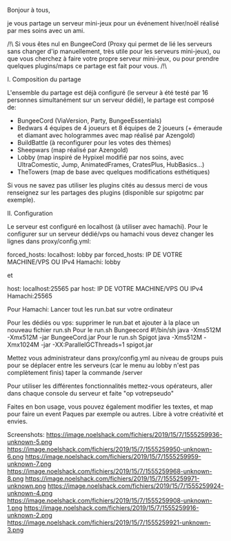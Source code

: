 Bonjour à tous,

je vous partage un serveur mini-jeux pour un événement hiver/noël réalisé par mes soins avec un ami.

/!\ Si vous êtes nul en BungeeCord (Proxy qui permet de lié les serveurs sans changer d'ip manuellement, très utile pour les serveurs mini-jeux), ou que vous cherchez à faire votre propre serveur mini-jeux, ou pour prendre quelques plugins/maps ce partage est fait pour vous. /!\

I. Composition du partage

L'ensemble du partage est déjà configuré (le serveur à été testé par 16 personnes simultanément sur un serveur dédié), le partage est composé de:

- BungeeCord (ViaVersion, Party, BungeeEssentials)
- Bedwars 4 équipes de 4 joueurs et 8 équipes de 2 joueurs (+ émeraude et diamant avec hologrammes avec map réalisé par Azengold)
- BuildBattle (à reconfigurer pour les votes des thèmes)
- Sheepwars (map réalisé par Azengold)
- Lobby (map inspiré de Hypixel modifié par nos soins, avec UltraComestic, Jump, AnimatedFrames, CratesPlus, HubBasics...)
- TheTowers (map de base avec quelques modifications esthétiques)

Si vous ne savez pas utiliser les plugins cités au dessus merci de vous renseignez sur les partages des plugins (disponible sur spigotmc par exemple).

II. Configuration

Le serveur est configuré en localhost (à utiliser avec hamachi). Pour le configurer sur un serveur dédié/vps ou hamachi vous devez changer les lignes dans proxy/config.yml:

forced_hosts:
    localhost: lobby
par
forced_hosts:
    IP DE VOTRE MACHINE/VPS OU IPv4 Hamachi: lobby

et 

host: localhost:25565
par
host: IP DE VOTRE MACHINE/VPS OU IPv4 Hamachi:25565

Pour Hamachi: Lancer tout les run.bat sur votre ordinateur

Pour les dédiés ou vps: supprimer le run.bat et ajouter à la place un nouveau fichier run.sh
Pour le run.sh Bungeecord
 #!/bin/sh java -Xms512M -Xmx512M -jar BungeeCord.jar 
Pour le run.sh Spigot
 java -Xms512M -Xmx1024M -jar -XX:ParallelGCThreads=1 spigot.jar 

Mettez vous administrateur dans proxy/config.yml au niveau de groups puis pour se déplacer entre les serveurs (car le menu au lobby n'est pas complètement finis) taper la commande /server <nom du serv>

Pour utiliser les différentes fonctionnalités mettez-vous opérateurs, aller dans chaque console du serveur et faite "op votrepseudo"


Faites en bon usage, vous pouvez également modifier les textes, et map pour faire un event Paques par exemple ou autres. Libre à votre créativité et envies.

Screenshots:
https://image.noelshack.com/fichiers/2019/15/7/1555259936-unknown-5.png
https://image.noelshack.com/fichiers/2019/15/7/1555259950-unknown-6.png
https://image.noelshack.com/fichiers/2019/15/7/1555259959-unknown-7.png
https://image.noelshack.com/fichiers/2019/15/7/1555259968-unknown-8.png
https://image.noelshack.com/fichiers/2019/15/7/1555259971-unknown.png
https://image.noelshack.com/fichiers/2019/15/7/1555259924-unknown-4.png
https://image.noelshack.com/fichiers/2019/15/7/1555259908-unknown-1.png
https://image.noelshack.com/fichiers/2019/15/7/1555259916-unknown-2.png
https://image.noelshack.com/fichiers/2019/15/7/1555259921-unknown-3.png
